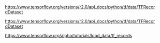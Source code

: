 https://www.tensorflow.org/versions/r2.0/api_docs/python/tf/data/TFRecordDataset

https://www.tensorflow.org/versions/r2.0/api_docs/python/tf/data/TFRecordDataset


https://www.tensorflow.org/alpha/tutorials/load_data/tf_records

